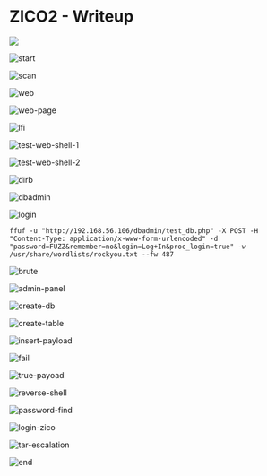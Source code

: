 # ZICO2 - Writeup
![](https://img.shields.io/badge/-linux_machine-e67e00?style=for-the-badge&logo=linux&logoColor=white)

![start](https://github.com/adminush/Labs-Writeups/assets/58698274/f11ea027-2351-42fd-8470-61fd4a3f802b)

![scan](https://github.com/adminush/Labs-Writeups/assets/58698274/e399f139-b4d0-4c2a-8da8-7cb8cf215937)

![web](https://github.com/adminush/Labs-Writeups/assets/58698274/1405277d-a456-493d-863c-7ec492ba2443)

![web-page](https://github.com/adminush/Labs-Writeups/assets/58698274/4e2efe7f-cf21-4126-a7da-7895d310bba2)

![lfi](https://github.com/adminush/Labs-Writeups/assets/58698274/17ebf5ee-d8a3-40b5-8f72-519276c06abc)

![test-web-shell-1](https://github.com/adminush/Labs-Writeups/assets/58698274/cb5b1643-ea71-4066-9d53-9af407b9df85)

![test-web-shell-2](https://github.com/adminush/Labs-Writeups/assets/58698274/ada89a58-610a-4c2f-a406-1e68908749e8)

![dirb](https://github.com/adminush/Labs-Writeups/assets/58698274/55beed37-7fe2-49c8-93c2-c4638e5625b0)

![dbadmin](https://github.com/adminush/Labs-Writeups/assets/58698274/7397dcbd-c0a4-4b52-a2c1-2d783f2098fa)

![login](https://github.com/adminush/Labs-Writeups/assets/58698274/5e0025e6-42d6-4c9b-b88f-440e4726934a)

```
ffuf -u "http://192.168.56.106/dbadmin/test_db.php" -X POST -H "Content-Type: application/x-www-form-urlencoded" -d "password=FUZZ&remember=no&login=Log+In&proc_login=true" -w /usr/share/wordlists/rockyou.txt --fw 487 
```
![brute](https://github.com/adminush/Labs-Writeups/assets/58698274/a27b07c5-11b7-4f4b-ac4d-31f69050fbd5)

![admin-panel](https://github.com/adminush/Labs-Writeups/assets/58698274/e20b4cb8-067f-4aa9-aa42-c7c0a6ac70cc)

![create-db](https://github.com/adminush/Labs-Writeups/assets/58698274/cd25a2d6-8abb-4861-9fb0-03840a691b0a)

![create-table](https://github.com/adminush/Labs-Writeups/assets/58698274/a65f3376-45ab-4172-84f9-dc4a9e1e8c7e)

![insert-payload](https://github.com/adminush/Labs-Writeups/assets/58698274/f07051e0-50dc-447a-977d-64fe5069dedb)

![fail](https://github.com/adminush/Labs-Writeups/assets/58698274/221f4a16-165d-4509-9ff1-85d400661d73)

![true-payoad](https://github.com/adminush/Labs-Writeups/assets/58698274/bb815c88-4b34-497b-9231-d75beb0bec50)

![reverse-shell](https://github.com/adminush/Labs-Writeups/assets/58698274/038cb0a2-547d-40fd-8404-4e461ee5ab2b)

![password-find](https://github.com/adminush/Labs-Writeups/assets/58698274/a6ca9ff6-c650-4359-a9db-0bc7563cab27)

![login-zico](https://github.com/adminush/Labs-Writeups/assets/58698274/4bd2655a-fb15-482c-af80-e4a6ec0721bb)

![tar-escalation](https://github.com/adminush/Labs-Writeups/assets/58698274/0a497e2e-6c75-471f-b2cf-7a201b6fb398)

![end](https://github.com/adminush/Labs-Writeups/assets/58698274/1375246e-bdaf-4c3e-bf0f-7e0b77c075b1)




